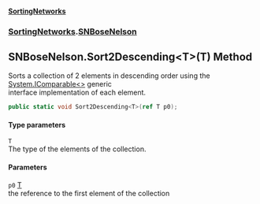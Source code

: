 #### [SortingNetworks](./index.md 'index')
### [SortingNetworks](./SortingNetworks.md 'SortingNetworks').[SNBoseNelson](./SortingNetworks-SNBoseNelson.md 'SortingNetworks.SNBoseNelson')
## SNBoseNelson.Sort2Descending&lt;T&gt;(T) Method
Sorts a collection of 2 elements in descending order using the [System.IComparable&lt;&gt;](https://docs.microsoft.com/en-us/dotnet/api/System.IComparable-1 'System.IComparable`1') generic  
interface implementation of each element.  
```csharp
public static void Sort2Descending<T>(ref T p0);
```
#### Type parameters
<a name='SortingNetworks-SNBoseNelson-Sort2Descending-T-(T)-T'></a>
`T`  
The type of the elements of the collection.  
  
#### Parameters
<a name='SortingNetworks-SNBoseNelson-Sort2Descending-T-(T)-p0'></a>
`p0` [T](#SortingNetworks-SNBoseNelson-Sort2Descending-T-(T)-T 'SortingNetworks.SNBoseNelson.Sort2Descending&lt;T&gt;(T).T')  
the reference to the first element of the collection  
  
